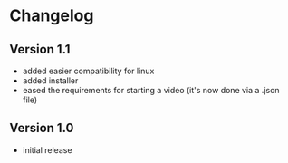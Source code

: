 # Changelog
## Version 1.1
* added easier compatibility for linux
* added installer
* eased the requirements for starting a video (it's now done via a .json file)
## Version 1.0
* initial release